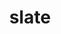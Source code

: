 ---
title: "slate"
layout: cache
categories: [package, develop-2024-02-25]
meta: {"versions": ["2023.08.25"], "compilers": ["cce@=15.0.1", "gcc@=10.3.0", "gcc@=11.4.0", "gcc@=9.4.0", "oneapi@=2024.0.0"], "oss": ["rhel8", "sle_hpc15", "ubuntu20.04", "ubuntu22.04"], "platforms": ["linux"], "targets": ["neoverse_v1", "neoverse_v2", "ppc64le", "x86_64_v3", "x86_64_v4", "zen4"], "stacks": ["e4s", "e4s-cray-rhel", "e4s-cray-sles", "e4s-neoverse-v2", "e4s-neoverse_v1", "e4s-oneapi", "e4s-power", "e4s-rocm-external", "root"], "num_specs": 20, "num_specs_by_stack": {"root": 20, "e4s-cray-rhel": 1, "e4s-cray-sles": 1, "e4s-neoverse_v1": 4, "e4s-power": 2, "e4s-rocm-external": 2, "e4s": 5, "e4s-neoverse-v2": 4, "e4s-oneapi": 1}}
spec_details: [{"hash": "rgnadtdjl4g7oz3aze223cknfk5jlkcz", "compiler": "cce@=15.0.1", "versions": ["2023.08.25"], "os": "rhel8", "platform": "linux", "target": "zen4", "variants": ["build_system=cmake", "build_type=Release", "~cuda", "generator=make", "~ipo", "+mpi", "+openmp", "~rocm", "+shared", "~sycl"], "stacks": ["root", "e4s-cray-rhel"], "size": "-", "tarball": "https://binaries.spack.io/releases/develop-2024-02-25/build_cache/linux-rhel8-zen4/cce-15.0.1/slate-2023.08.25/linux-rhel8-zen4-cce-15.0.1-slate-2023.08.25-rgnadtdjl4g7oz3aze223cknfk5jlkcz.spack"}, {"hash": "ns4xcjr33n3agkpmn2yqz3bfw6i5f3il", "compiler": "gcc@=10.3.0", "versions": ["2023.08.25"], "os": "sle_hpc15", "platform": "linux", "target": "x86_64_v4", "variants": ["build_system=cmake", "build_type=Release", "~cuda", "generator=make", "~ipo", "+mpi", "+openmp", "~rocm", "+shared", "~sycl"], "stacks": ["e4s-cray-sles", "root"], "size": "-", "tarball": "https://binaries.spack.io/releases/develop-2024-02-25/build_cache/linux-sle_hpc15-x86_64_v4/gcc-10.3.0/slate-2023.08.25/linux-sle_hpc15-x86_64_v4-gcc-10.3.0-slate-2023.08.25-ns4xcjr33n3agkpmn2yqz3bfw6i5f3il.spack"}, {"hash": "kd4ceubpgcsuz7tezpwjsz3dshffjawu", "compiler": "gcc@=11.4.0", "versions": ["2023.08.25"], "os": "ubuntu20.04", "platform": "linux", "target": "neoverse_v1", "variants": ["build_system=cmake", "build_type=Release", "+cuda", "cuda_arch=80", "generator=make", "~ipo", "+mpi", "+openmp", "~rocm", "+shared", "~sycl"], "stacks": ["root", "e4s-neoverse_v1"], "size": "-", "tarball": "https://binaries.spack.io/releases/develop-2024-02-25/build_cache/linux-ubuntu20.04-neoverse_v1/gcc-11.4.0/slate-2023.08.25/linux-ubuntu20.04-neoverse_v1-gcc-11.4.0-slate-2023.08.25-kd4ceubpgcsuz7tezpwjsz3dshffjawu.spack"}, {"hash": "dsgsza7q755nkrhajqnqik7xsxq7txsl", "compiler": "gcc@=11.4.0", "versions": ["2023.08.25"], "os": "ubuntu20.04", "platform": "linux", "target": "neoverse_v1", "variants": ["build_system=cmake", "build_type=Release", "+cuda", "cuda_arch=75", "generator=make", "~ipo", "+mpi", "+openmp", "~rocm", "+shared", "~sycl"], "stacks": ["root", "e4s-neoverse_v1"], "size": "-", "tarball": "https://binaries.spack.io/releases/develop-2024-02-25/build_cache/linux-ubuntu20.04-neoverse_v1/gcc-11.4.0/slate-2023.08.25/linux-ubuntu20.04-neoverse_v1-gcc-11.4.0-slate-2023.08.25-dsgsza7q755nkrhajqnqik7xsxq7txsl.spack"}, {"hash": "zv7auz3y3m63t3hu6avbl5dehff2bidi", "compiler": "gcc@=11.4.0", "versions": ["2023.08.25"], "os": "ubuntu20.04", "platform": "linux", "target": "neoverse_v1", "variants": ["build_system=cmake", "build_type=Release", "~cuda", "generator=make", "~ipo", "+mpi", "+openmp", "~rocm", "+shared", "~sycl"], "stacks": ["root", "e4s-neoverse_v1"], "size": "-", "tarball": "https://binaries.spack.io/releases/develop-2024-02-25/build_cache/linux-ubuntu20.04-neoverse_v1/gcc-11.4.0/slate-2023.08.25/linux-ubuntu20.04-neoverse_v1-gcc-11.4.0-slate-2023.08.25-zv7auz3y3m63t3hu6avbl5dehff2bidi.spack"}, {"hash": "fapizdbndni4y3friqnlw7h2r7lwbt2b", "compiler": "gcc@=11.4.0", "versions": ["2023.08.25"], "os": "ubuntu20.04", "platform": "linux", "target": "neoverse_v1", "variants": ["build_system=cmake", "build_type=Release", "+cuda", "cuda_arch=90", "generator=make", "~ipo", "+mpi", "+openmp", "~rocm", "+shared", "~sycl"], "stacks": ["root", "e4s-neoverse_v1"], "size": "-", "tarball": "https://binaries.spack.io/releases/develop-2024-02-25/build_cache/linux-ubuntu20.04-neoverse_v1/gcc-11.4.0/slate-2023.08.25/linux-ubuntu20.04-neoverse_v1-gcc-11.4.0-slate-2023.08.25-fapizdbndni4y3friqnlw7h2r7lwbt2b.spack"}, {"hash": "dglpwtwufdazekmxmfmq2wbrwivjmldy", "compiler": "gcc@=9.4.0", "versions": ["2023.08.25"], "os": "ubuntu20.04", "platform": "linux", "target": "ppc64le", "variants": ["build_system=cmake", "build_type=Release", "+cuda", "cuda_arch=70", "generator=make", "~ipo", "+mpi", "+openmp", "~rocm", "+shared", "~sycl"], "stacks": ["root", "e4s-power"], "size": "-", "tarball": "https://binaries.spack.io/releases/develop-2024-02-25/build_cache/linux-ubuntu20.04-ppc64le/gcc-9.4.0/slate-2023.08.25/linux-ubuntu20.04-ppc64le-gcc-9.4.0-slate-2023.08.25-dglpwtwufdazekmxmfmq2wbrwivjmldy.spack"}, {"hash": "l7evrgwq7wyu6lvsqgko6igwrb5lbm2u", "compiler": "gcc@=9.4.0", "versions": ["2023.08.25"], "os": "ubuntu20.04", "platform": "linux", "target": "ppc64le", "variants": ["build_system=cmake", "build_type=Release", "~cuda", "generator=make", "~ipo", "+mpi", "+openmp", "~rocm", "+shared", "~sycl"], "stacks": ["root", "e4s-power"], "size": "-", "tarball": "https://binaries.spack.io/releases/develop-2024-02-25/build_cache/linux-ubuntu20.04-ppc64le/gcc-9.4.0/slate-2023.08.25/linux-ubuntu20.04-ppc64le-gcc-9.4.0-slate-2023.08.25-l7evrgwq7wyu6lvsqgko6igwrb5lbm2u.spack"}, {"hash": "be7lenrmmzxg2oshunlnjc32ojmgaqu2", "compiler": "gcc@=11.4.0", "versions": ["2023.08.25"], "os": "ubuntu20.04", "platform": "linux", "target": "x86_64_v3", "variants": ["amdgpu_target=gfx908", "build_system=cmake", "build_type=Release", "~cuda", "generator=make", "~ipo", "+mpi", "+openmp", "+rocm", "+shared", "~sycl"], "stacks": ["e4s-rocm-external", "root"], "size": "-", "tarball": "https://binaries.spack.io/releases/develop-2024-02-25/build_cache/linux-ubuntu20.04-x86_64_v3/gcc-11.4.0/slate-2023.08.25/linux-ubuntu20.04-x86_64_v3-gcc-11.4.0-slate-2023.08.25-be7lenrmmzxg2oshunlnjc32ojmgaqu2.spack"}, {"hash": "6hnxk5w747pjtlul7cj35a54wcktv4jz", "compiler": "gcc@=11.4.0", "versions": ["2023.08.25"], "os": "ubuntu20.04", "platform": "linux", "target": "x86_64_v3", "variants": ["build_system=cmake", "build_type=Release", "+cuda", "cuda_arch=80", "generator=make", "~ipo", "+mpi", "+openmp", "~rocm", "+shared", "~sycl"], "stacks": ["e4s", "root"], "size": "-", "tarball": "https://binaries.spack.io/releases/develop-2024-02-25/build_cache/linux-ubuntu20.04-x86_64_v3/gcc-11.4.0/slate-2023.08.25/linux-ubuntu20.04-x86_64_v3-gcc-11.4.0-slate-2023.08.25-6hnxk5w747pjtlul7cj35a54wcktv4jz.spack"}, {"hash": "eu5vpxjsjdr4t6xmnbjcs6mznwspq5yh", "compiler": "gcc@=11.4.0", "versions": ["2023.08.25"], "os": "ubuntu20.04", "platform": "linux", "target": "x86_64_v3", "variants": ["amdgpu_target=gfx90a", "build_system=cmake", "build_type=Release", "~cuda", "generator=make", "~ipo", "+mpi", "+openmp", "+rocm", "+shared", "~sycl"], "stacks": ["e4s-rocm-external", "root"], "size": "-", "tarball": "https://binaries.spack.io/releases/develop-2024-02-25/build_cache/linux-ubuntu20.04-x86_64_v3/gcc-11.4.0/slate-2023.08.25/linux-ubuntu20.04-x86_64_v3-gcc-11.4.0-slate-2023.08.25-eu5vpxjsjdr4t6xmnbjcs6mznwspq5yh.spack"}, {"hash": "r3uilno7a5xujohntkycg7puw2n2qwnc", "compiler": "gcc@=11.4.0", "versions": ["2023.08.25"], "os": "ubuntu20.04", "platform": "linux", "target": "x86_64_v3", "variants": ["build_system=cmake", "build_type=Release", "+cuda", "cuda_arch=90", "generator=make", "~ipo", "+mpi", "+openmp", "~rocm", "+shared", "~sycl"], "stacks": ["e4s", "root"], "size": "-", "tarball": "https://binaries.spack.io/releases/develop-2024-02-25/build_cache/linux-ubuntu20.04-x86_64_v3/gcc-11.4.0/slate-2023.08.25/linux-ubuntu20.04-x86_64_v3-gcc-11.4.0-slate-2023.08.25-r3uilno7a5xujohntkycg7puw2n2qwnc.spack"}, {"hash": "owbpfmefghy5navkowq75nwgctja7lsf", "compiler": "gcc@=11.4.0", "versions": ["2023.08.25"], "os": "ubuntu20.04", "platform": "linux", "target": "x86_64_v3", "variants": ["build_system=cmake", "build_type=Release", "~cuda", "generator=make", "~ipo", "+mpi", "+openmp", "~rocm", "+shared", "~sycl"], "stacks": ["e4s", "root"], "size": "-", "tarball": "https://binaries.spack.io/releases/develop-2024-02-25/build_cache/linux-ubuntu20.04-x86_64_v3/gcc-11.4.0/slate-2023.08.25/linux-ubuntu20.04-x86_64_v3-gcc-11.4.0-slate-2023.08.25-owbpfmefghy5navkowq75nwgctja7lsf.spack"}, {"hash": "lbtcnzj2yjkiqa6csiumkw4ud3dls4du", "compiler": "gcc@=11.4.0", "versions": ["2023.08.25"], "os": "ubuntu20.04", "platform": "linux", "target": "x86_64_v3", "variants": ["amdgpu_target=gfx908", "build_system=cmake", "build_type=Release", "~cuda", "generator=make", "~ipo", "+mpi", "+openmp", "+rocm", "+shared", "~sycl"], "stacks": ["e4s", "root"], "size": "-", "tarball": "https://binaries.spack.io/releases/develop-2024-02-25/build_cache/linux-ubuntu20.04-x86_64_v3/gcc-11.4.0/slate-2023.08.25/linux-ubuntu20.04-x86_64_v3-gcc-11.4.0-slate-2023.08.25-lbtcnzj2yjkiqa6csiumkw4ud3dls4du.spack"}, {"hash": "fk5s6lmdhcyk3fojgqhav6cb6tjetrql", "compiler": "gcc@=11.4.0", "versions": ["2023.08.25"], "os": "ubuntu20.04", "platform": "linux", "target": "x86_64_v3", "variants": ["amdgpu_target=gfx90a", "build_system=cmake", "build_type=Release", "~cuda", "generator=make", "~ipo", "+mpi", "+openmp", "+rocm", "+shared", "~sycl"], "stacks": ["e4s", "root"], "size": "-", "tarball": "https://binaries.spack.io/releases/develop-2024-02-25/build_cache/linux-ubuntu20.04-x86_64_v3/gcc-11.4.0/slate-2023.08.25/linux-ubuntu20.04-x86_64_v3-gcc-11.4.0-slate-2023.08.25-fk5s6lmdhcyk3fojgqhav6cb6tjetrql.spack"}, {"hash": "nynt7oj5ubjyk6zbncloianom3jwpqaw", "compiler": "gcc@=11.4.0", "versions": ["2023.08.25"], "os": "ubuntu22.04", "platform": "linux", "target": "neoverse_v2", "variants": ["build_system=cmake", "build_type=Release", "+cuda", "cuda_arch=80", "generator=make", "~ipo", "+mpi", "+openmp", "~rocm", "+shared", "~sycl"], "stacks": ["root", "e4s-neoverse-v2"], "size": "-", "tarball": "https://binaries.spack.io/releases/develop-2024-02-25/build_cache/linux-ubuntu22.04-neoverse_v2/gcc-11.4.0/slate-2023.08.25/linux-ubuntu22.04-neoverse_v2-gcc-11.4.0-slate-2023.08.25-nynt7oj5ubjyk6zbncloianom3jwpqaw.spack"}, {"hash": "eetfif72qpalku33ea5z75kjyqbxaf5o", "compiler": "gcc@=11.4.0", "versions": ["2023.08.25"], "os": "ubuntu22.04", "platform": "linux", "target": "neoverse_v2", "variants": ["build_system=cmake", "build_type=Release", "+cuda", "cuda_arch=75", "generator=make", "~ipo", "+mpi", "+openmp", "~rocm", "+shared", "~sycl"], "stacks": ["root", "e4s-neoverse-v2"], "size": "-", "tarball": "https://binaries.spack.io/releases/develop-2024-02-25/build_cache/linux-ubuntu22.04-neoverse_v2/gcc-11.4.0/slate-2023.08.25/linux-ubuntu22.04-neoverse_v2-gcc-11.4.0-slate-2023.08.25-eetfif72qpalku33ea5z75kjyqbxaf5o.spack"}, {"hash": "2l7rmesvrqw3e7qxbi4nlgyn27gvs7jz", "compiler": "gcc@=11.4.0", "versions": ["2023.08.25"], "os": "ubuntu22.04", "platform": "linux", "target": "neoverse_v2", "variants": ["build_system=cmake", "build_type=Release", "~cuda", "generator=make", "~ipo", "+mpi", "+openmp", "~rocm", "+shared", "~sycl"], "stacks": ["root", "e4s-neoverse-v2"], "size": "-", "tarball": "https://binaries.spack.io/releases/develop-2024-02-25/build_cache/linux-ubuntu22.04-neoverse_v2/gcc-11.4.0/slate-2023.08.25/linux-ubuntu22.04-neoverse_v2-gcc-11.4.0-slate-2023.08.25-2l7rmesvrqw3e7qxbi4nlgyn27gvs7jz.spack"}, {"hash": "44xauirca5a62rkql5i62ep7eupmxzs6", "compiler": "gcc@=11.4.0", "versions": ["2023.08.25"], "os": "ubuntu22.04", "platform": "linux", "target": "neoverse_v2", "variants": ["build_system=cmake", "build_type=Release", "+cuda", "cuda_arch=90", "generator=make", "~ipo", "+mpi", "+openmp", "~rocm", "+shared", "~sycl"], "stacks": ["root", "e4s-neoverse-v2"], "size": "-", "tarball": "https://binaries.spack.io/releases/develop-2024-02-25/build_cache/linux-ubuntu22.04-neoverse_v2/gcc-11.4.0/slate-2023.08.25/linux-ubuntu22.04-neoverse_v2-gcc-11.4.0-slate-2023.08.25-44xauirca5a62rkql5i62ep7eupmxzs6.spack"}, {"hash": "uhgz5na6hn437wuooegydrkgsmauvgsi", "compiler": "oneapi@=2024.0.0", "versions": ["2023.08.25"], "os": "ubuntu22.04", "platform": "linux", "target": "x86_64_v3", "variants": ["build_system=cmake", "build_type=Release", "~cuda", "generator=make", "~ipo", "+mpi", "+openmp", "~rocm", "+shared", "~sycl"], "stacks": ["e4s-oneapi", "root"], "size": "-", "tarball": "https://binaries.spack.io/releases/develop-2024-02-25/build_cache/linux-ubuntu22.04-x86_64_v3/oneapi-2024.0.0/slate-2023.08.25/linux-ubuntu22.04-x86_64_v3-oneapi-2024.0.0-slate-2023.08.25-uhgz5na6hn437wuooegydrkgsmauvgsi.spack"}]
---